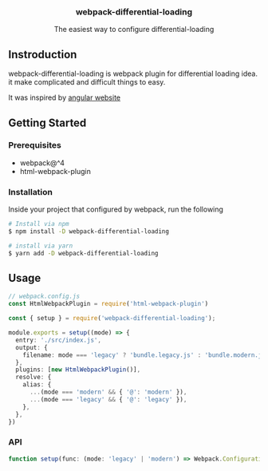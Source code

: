 <h3 align="center">webpack-differential-loading</h3>
<p align="center">The easiest way to configure differential-loading</p>

## Instroduction

webpack-differential-loading is webpack plugin for differential loading idea. it make complicated and difficult things to easy.

It was inspired by [angular website](https://angular.io/guide/deployment#differential-loading)

## Getting Started

### Prerequisites

- webpack@^4
- html-webpack-plugin

### Installation

Inside your project that configured by webpack, run the following

```bash
# Install via npm
$ npm install -D webpack-differential-loading

# install via yarn
$ yarn add -D webpack-differential-loading
```

## Usage

```ts
// webpack.config.js
const HtmlWebpackPlugin = require('html-webpack-plugin')

const { setup } = require('webpack-differential-loading');

module.exports = setup((mode) => {
  entry: './src/index.js',
  output: {
    filename: mode === 'legacy' ? 'bundle.legacy.js' : 'bundle.modern.js',
  },
  plugins: [new HtmlWebpackPlugin()],
  resolve: {
    alias: {
      ...(mode === 'modern' && { '@': 'modern' }),
      ...(mode === 'legacy' && { '@': 'legacy' }),
    },
  },
})
```

### API

```ts
function setup(func: (mode: 'legacy' | 'modern') => Webpack.Configuration): Webpack.Configuration[]:
```
